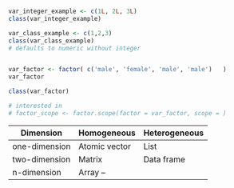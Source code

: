 
```r

var_integer_example <- c(1L, 2L, 3L)
class(var_integer_example)

var_class_example <- c(1,2,3)
class(var_class_example)
# defaults to numeric without integer


var_factor <- factor( c('male', 'female', 'male', 'male')   )
var_factor

class(var_factor)

# interested in
# factor_scope <- factor.scope(factor = var_factor, scope = )


```

| Dimension | Homogeneous | Heterogeneous |
| --- | --- | --- |
| one-dimension | Atomic vector | List |
| two-dimension | Matrix | Data frame |
| n-dimension | Array	– |  |
